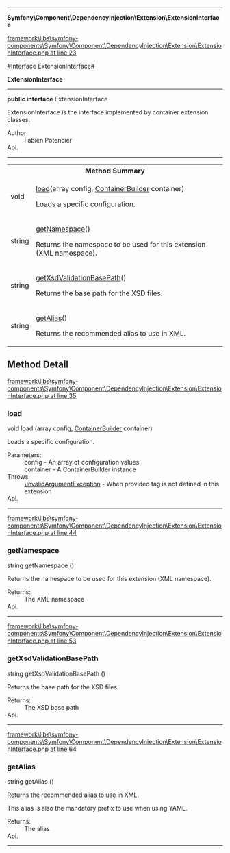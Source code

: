 

- - -

**Symfony\Component\DependencyInjection\Extension\ExtensionInterface**


<a href="https://github.com/JeyDotC/Hirudo/blob/master/framework/libs/symfony-components/Symfony/Component/DependencyInjection/Extension/ExtensionInterface.php#L23" target='_blank'>framework\libs\symfony-components\Symfony\Component\DependencyInjection\Extension\ExtensionInterface.php at line 23</a>

#Interface ExtensionInterface#

**ExtensionInterface**




- - -

<p><strong>public  interface</strong> <span>ExtensionInterface</span></p>

<div class="comment" id="overview_description"><p>ExtensionInterface is the interface implemented by container extension classes.</p></div>

<dl>
<dt>Author:</dt>
<dd>Fabien Potencier <fabien@symfony.com></dd>
<dt>Api.</dt>
</dl>


- - -

<table id="summary_method">
<tr><th colspan="2">Method Summary</th></tr>
<tr>
<td><span class='k'></span> <span class='nx'>void</span></td>
<td class="description"><p class="name"><a href="#load">load</a>(array config, <a href="https://github.com/JeyDotC/Hirudo/blob/master/symfony/component/dependencyinjection/ContainerBuilder.md">ContainerBuilder</a> container)</p><p class="description">Loads a specific configuration.</p></td>
</tr>
<tr>
<td><span class='k'></span> <span class='nx'>string</span></td>
<td class="description"><p class="name"><a href="#getnamespace">getNamespace</a>()</p><p class="description">Returns the namespace to be used for this extension (XML namespace).</p></td>
</tr>
<tr>
<td><span class='k'></span> <span class='nx'>string</span></td>
<td class="description"><p class="name"><a href="#getxsdvalidationbasepath">getXsdValidationBasePath</a>()</p><p class="description">Returns the base path for the XSD files.</p></td>
</tr>
<tr>
<td><span class='k'></span> <span class='nx'>string</span></td>
<td class="description"><p class="name"><a href="#getalias">getAlias</a>()</p><p class="description">Returns the recommended alias to use in XML.
</p></td>
</tr>
</table>

<h2 id="detail_method">Method Detail</h2>

<a href="https://github.com/JeyDotC/Hirudo/blob/master/framework/libs/symfony-components/Symfony/Component/DependencyInjection/Extension/ExtensionInterface.php#L35" target='_blank'>framework\libs\symfony-components\Symfony\Component\DependencyInjection\Extension\ExtensionInterface.php at line 35</a>

<h3 id="load()">load</h3>
<span class='k'></span> <span class='nx'>void</span> <span class='nf'>load</span> (array config, <a href="https://github.com/JeyDotC/Hirudo/blob/master/symfony/component/dependencyinjection/ContainerBuilder.md">ContainerBuilder</a> container)

<div class="details">
<p>Loads a specific configuration.</p><dl>
<dt>Parameters:</dt>
<dd>config - An array of configuration values</dd>
<dd>container - A ContainerBuilder instance</dd>
<dt>Throws:</dt>
<dd><a href="../../../../symfony/component/dependencyinjection/exception/invalidargumentexception.html">\InvalidArgumentException</a> - When provided tag is not defined in this extension</dd>
<dt>Api.</dt>
</dl>

</div>

- - -


<a href="https://github.com/JeyDotC/Hirudo/blob/master/framework/libs/symfony-components/Symfony/Component/DependencyInjection/Extension/ExtensionInterface.php#L44" target='_blank'>framework\libs\symfony-components\Symfony\Component\DependencyInjection\Extension\ExtensionInterface.php at line 44</a>

<h3 id="getNamespace()">getNamespace</h3>
<span class='k'></span> <span class='nx'>string</span> <span class='nf'>getNamespace</span> ()

<div class="details">
<p>Returns the namespace to be used for this extension (XML namespace).</p><dl>
<dt>Returns:</dt>
<dd>The XML namespace</dd>
<dt>Api.</dt>
</dl>

</div>

- - -


<a href="https://github.com/JeyDotC/Hirudo/blob/master/framework/libs/symfony-components/Symfony/Component/DependencyInjection/Extension/ExtensionInterface.php#L53" target='_blank'>framework\libs\symfony-components\Symfony\Component\DependencyInjection\Extension\ExtensionInterface.php at line 53</a>

<h3 id="getXsdValidationBasePath()">getXsdValidationBasePath</h3>
<span class='k'></span> <span class='nx'>string</span> <span class='nf'>getXsdValidationBasePath</span> ()

<div class="details">
<p>Returns the base path for the XSD files.</p><dl>
<dt>Returns:</dt>
<dd>The XSD base path</dd>
<dt>Api.</dt>
</dl>

</div>

- - -


<a href="https://github.com/JeyDotC/Hirudo/blob/master/framework/libs/symfony-components/Symfony/Component/DependencyInjection/Extension/ExtensionInterface.php#L64" target='_blank'>framework\libs\symfony-components\Symfony\Component\DependencyInjection\Extension\ExtensionInterface.php at line 64</a>

<h3 id="getAlias()">getAlias</h3>
<span class='k'></span> <span class='nx'>string</span> <span class='nf'>getAlias</span> ()

<div class="details">
<p>Returns the recommended alias to use in XML.</p><p>This alias is also the mandatory prefix to use when using YAML.</p><dl>
<dt>Returns:</dt>
<dd>The alias</dd>
<dt>Api.</dt>
</dl>

</div>

- - -

